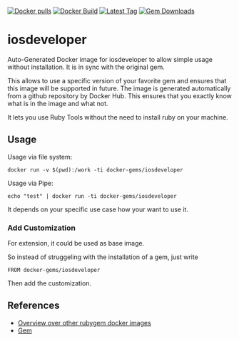 [![Docker pulls](https://img.shields.io/docker/pulls/rubygem/iosdeveloper.svg)](https://hub.docker.com/r/rubygem/iosdeveloper/)
[![Docker Build](https://img.shields.io/docker/automated/rubygem/iosdeveloper.svg)](https://hub.docker.com/r/rubygem/iosdeveloper/)
[![Latest Tag](https://img.shields.io/github/tag/docker-rubygem/iosdeveloper.svg)](https://hub.docker.com/r/rubygem/iosdeveloper/)
[![Gem Downloads](https://img.shields.io/gem/dt/iosdeveloper.svg)](https://rubygems.org/gems/iosdeveloper/)
# iosdeveloper

Auto-Generated Docker image for iosdeveloper to allow simple usage without installation.
It is in sync with the original gem.

This allows to use a specific version of your favorite gem and ensures that this image will be supported in future.
The image is generated automatically from a github repository by Docker Hub.
This ensures that you exactly know what is in the image and what not.

It lets you use Ruby Tools without the need to install ruby on your machine.

## Usage

Usage via file system:

`docker run -v $(pwd):/work -ti docker-gems/iosdeveloper`

Usage via Pipe:

`echo "test" | docker run -ti docker-gems/iosdeveloper`

It depends on your specific use case how your want to use it.

### Add Customization

For extension, it could be used as base image.

So instead of struggeling with the installation of a gem, just write

`FROM docker-gems/iosdeveloper`

Then add the customization.

## References

 - [Overview over other rubygem docker images](https://github.com/thinkbot/docker-rubygem)
 - [Gem](https://rubygems.org/gems/iosdeveloper/)
